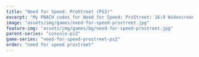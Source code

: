 ```yaml
---
title: "Need for Speed: ProStreet (PS2)"
excerpt: "My PNACH codes for Need for Speed: ProStreet: 16:9 Widescreen patch, Fix Most Wanted Black Edition save detection."
image: "assets/img/games/need-for-speed-prostreet.jpg"
feature-img: "assets/img/games/bg/need-for-speed-prostreet.jpg"
parent-series: "console-ps2"
game-series: "need-for-speed-prostreet-ps2"
order: "need for speed prostreet"
---
```

